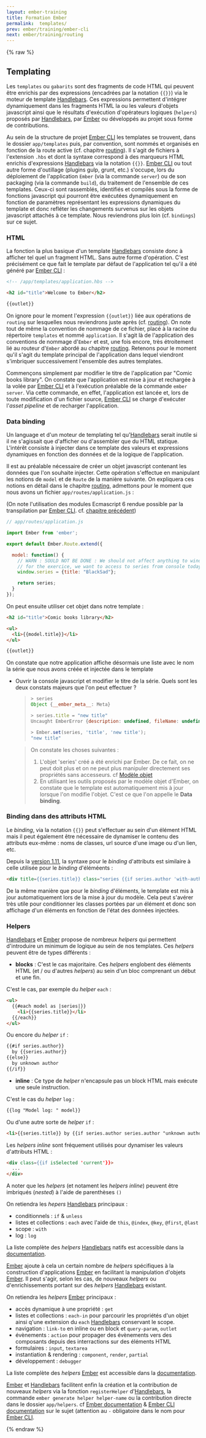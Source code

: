 ```yaml
---
layout: ember-training
title: Formation Ember
permalink:  templates/
prev: ember/training/ember-cli
next: ember/training/routing
---
```


{% raw %}

## Templating

Les ``templates`` ou ``gabarits`` sont des fragments de code HTML qui peuvent être enrichis par des expressions (encadrées par la notation ``{{}}``) via le moteur de template [Handlebars](handlebars). Ces expressions
permettent d'intégrer dynamiquement dans les fragments HTML la ou les valeurs d'objets javascript ainsi que le résultats d'exécution d'opérateurs logiques (``helpers``) proposés par
[Handlebars](handlebars), par [Ember](ember) ou développés au projet sous forme de contributions.

Au sein de la structure de projet [Ember CLI](ember-cli) les templates se trouvent, dans le dossier ``app/templates`` puis, par convention, sont nommés et organisés en fonction de la route active (cf. chapitre [routing](../routing)).
Il s'agit de fichiers à l'extension ``.hbs`` et dont la syntaxe correspond à des marqueurs HTML enrichis d'expressions [Handlebars](handlebars) via la notation ``{{}}``. [Ember CLI](ember-cli) ou tout autre forme d'outillage
(plugins gulp, grunt, etc.) s'occupe, lors du déploiement de l'application ``Ember`` (via la commande ``server``) ou de son packaging (via la commande ``build``), du traitement de l'ensemble de ces templates. Ceux-ci
sont rassemblés, identifiés et compilés sous la forme de fonctions javascript qui pourront être exécutées dynamiquement en fonction de paramètres représentant les expressions dynamiques du template et donc refléter
les changements survenus sur les objets javascript attachés à ce template. Nous reviendrons plus loin (cf. ``bindings``) sur ce sujet.


### HTML

La fonction la plus basique d'un template [Handlebars](handlebars) consiste donc à afficher tel quel un fragment HTML. Sans autre forme d'opération. C'est précisément ce que fait le template par défaut de l'application
tel qu'il a été généré par [Ember CLI](ember-cli) :

```html
<!-- /app/templates/application.hbs -->

<h2 id="title">Welcome to Ember</h2>

{{outlet}}
```

On ignore pour le moment l'expression ``{{outlet}}`` liée aux opérations de ``routing`` sur lesquelles nous reviendrons juste après (cf. [routing](../routing)). On note tout de même la convention de nommage de ce fichier,
placé à la racine du répertoire ``templates`` et nommé ``application``. Il s'agit là de l'application des conventions de nommage d'``Ember`` et est, une fois encore, très étroitement lié au routeur d'``Ember`` abordé
au chapitre [routing](../routing). Retenons pour le moment qu'il s'agit du template principal de l'application dans lequel viendront s'imbriquer successivement l'ensemble des autres templates.

Commençons simplement par modifier le titre de l'application par "Comic books library". On constate que l'application est mise à jour et rechargée à la volée par [Ember CLI](ember-cli) et à l'exécution préalable de la
commande ``ember server``. Via cette commande, en effet, l'application est lancée et, lors de toute modification d'un fichier source, [Ember CLI](ember-cli) se charge d'exécuter l'*asset pipeline* et de recharger 
l'application.

### Data binding

Un language et d'un moteur de templating tel qu'[Handlebars](handlebars) serait inutile si il ne s'agissait que d'afficher ou d'assembler que du HTML statique. L'intérêt consiste à injecter dans ce template des valeurs
et expressions dynamiques en fonction des données et de la logique de l'application.

Il est au préalable nécessaire de créer un objet javascript contenant les données que l'on souhaite injecter. Cette opération s'effectue en manipulant les notions de ``model`` et de ``Route`` de la manière suivante.
On expliquera ces notions en détail dans le chapitre [routing](../routing), admettons pour le moment que nous avons un fichier ``app/routes/application.js`` :

(On note l'utilisation des modules Ecmascript 6 rendue possible par la transpilation par [Ember CLI](ember-cli). cf. [chapitre précédent](../ember-cli))
 
```javascript
// app/routes/application.js

import Ember from 'ember';

export default Ember.Route.extend({

  model: function() {
    // WARN : SOULD NOT BE DONE : We should not affect anything to windows but 
    // for the exercice, we want to access to series from console today
    window.series = {title: "BlackSad"};

    return series;
  }
});
```

On peut ensuite utiliser cet objet dans notre template : 

```html
<h2 id="title">Comic books library</h2>

<ul>
  <li>{{model.title}}</li>
</ul>

{{outlet}}
```

On constate que notre application affiche désormais une liste avec le nom la série que nous avons créée et injectée dans le template

* Ouvrir la console javascript et modifier le titre de la série. Quels sont les deux constats majeurs que l'on peut effectuer ?

    > ```javascript
    > > series
    > Object {__ember_meta__: Meta}
    > 
    > > series.title = "new title"
    > Uncaught EmberError {description: undefined, fileName: undefined, lineNumber: undefined, message: "Assertion Failed: You must use Ember.set() to set … `title` property (of [object Object]) to `test`.", name: "Error"…}
    >
    > > Ember.set(series, 'title', 'new title');
    > "new title"
    > ```
    
    > On constate les choses suivantes : 
    >
    > 1. L'objet 'series' créé a été enrichi par Ember. De ce fait, on ne peut doit plus et on ne peut plus manipuler directement ses propriétés sans accesseurs. cf [Modèle objet](../object-model)
    > 2. En utilisant les outils proposés par le modèle objet d'Ember, on constate que le template est automatiquement mis à jour lorsque l'on modifie l'objet. C'est ce que l'on appelle le **Data binding**.


### Binding dans des attributs HTML

Le *binding*, via la notation ``{{}}`` peut s'effectuer au sein d'un élément HTML mais il peut également être nécessaire de dynamiser le contenu des attributs eux-même : noms de classes, url source d'une image ou
d'un lien, etc.

Depuis la [version 1.11](http://emberjs.com/deprecations/v1.x/#toc_bind-attr), la syntaxe pour le *binding* d'attributs est similaire à celle utilisée pour le *binding* d'éléméents :
 
```html
<div title={{series.title}} class="series {{if series.author 'with-author' 'no-author'}}"></div>
```

De la même manière que pour le *binding* d'éléments, le template est mis à jour automatiquement lors de la mise à jour du modèle. Cela peut s'avérer très utile pour conditionner les classes portées par
un élément et donc son affichage d'un éléments en fonction de l'état des données injectées.

### Helpers

[Handlebars](handlebars) et [Ember](ember) propose de nombreux *helpers* qui permettent d'introduire un minimum de logique au sein de nos templates. Ces *helpers* peuvent être de types différents :

* **blocks** : C'est le cas majoritaire. Ces *helpers* englobent des éléments HTML (et / ou d'autres *helpers*) au sein d'un bloc comprenant un début et une fin.

C'est le cas, par exemple du *helper* ``each`` : 

```html
<ul>
  {{#each model as |series|}}
    <li>{{series.title}}</li>
  {{/each}}
</ul>
```

Ou encore du *helper* ``if`` :

```html
{{#if series.author}}
  by {{series.author}}
{{else}}
  by unknown author
{{/if}}
```

* **inline** : Ce type de *helper* n'encapsule pas un block HTML mais exécute une seule instruction.
 
C'est le cas du *helper* ``log`` : 

```html
{{log "Model log: " model}}
```

Ou d'une autre sorte de *helper* ``if`` :

```html
<li>{{series.title}} by {{if series.author series.author "unknown author"}}</li>
```

Les *helpers inline* sont fréquement utilisés pour dynamiser les valeurs d'attributs HTML :

```html
<div class={{if isSelected 'current'}}>
  ...
</div>
  ```
  
A noter que les *helpers* (et notament les *helpers inline*) peuvent être imbriqués (*nested*) à l'aide de parenthèses ``()``


On retiendra les *hepers* [Handlebars](handlebars) principaux :

* conditionnels : ``if`` & ``unless``
* listes et collections : ``each`` avec l'aide de ``this``, ``@index``, ``@key``, ``@first``, ``@last``
* scope : ``with``
* log : ``log``

La liste complète des *helpers* [Handlebars](handlebars) natifs est accessible dans la [documentation](http://handlebarsjs.com/builtin_helpers.html).

[Ember](ember) ajoute à cela un certain nombre de *helpers* spécifiques à la construction d'applications [Ember](ember) en facilitant la manipulation d'objets [Ember](ember).
Il peut s'agir, selon les cas, de nouveaux *helpers* ou d'enrichissements portant sur des *helpers* [Handlebars](handlebars) existant.


On retiendra les *helpers* [Ember](ember) principaux :

* accès dynamique à une propriété : ``get``
* listes et collections : ``each-in`` pour parcourir les propriétés d'un objet ainsi q'une extension du ``each`` [Handlebars](handlebars) conservant le scope.
* navigation : ``link-to`` en inline ou en block et ``query-param``, ``outlet``
* évènements : ``action`` pour propager des évènements vers des composants depuis des interractions sur des éléments HTML
* formulaires : ``input``, ``textarea`` 
* instantiation & rendering : ``component``, ``render``, ``partial``
* développement : ``debugger``

La liste complète des *helpers* [Ember](ember) est accessible dans la [documentation](http://emberjs.com/api/classes/Ember.Templates.helpers.html).

[Ember](ember) et [Handlebars](handlebars) facilitent enfin la création et la contribution de nouveaux *helpers* via la fonction ``registerHelper`` d'[Handlebars](http://handlebarsjs.com/#helpers),
la commande ``ember generate helper helper-name`` ou la contribution directe dans le dossier ``app/helpers``. cf [Ember documentation](http://guides.emberjs.com/v2.1.0/templates/writing-helpers/) & 
[Ember CLI documentation](http://www.ember-cli.com/user-guide/#resolving-handlebars-helpers) sur le sujet (attention au `-` obligatoire dans le nom pour [Ember CLI](ember-cli).

{% endraw %}

[handlebars]: http://handlebarsjs.com/
[ember-cli]: http://www.ember-cli.com/
[ember]: http://emberjs.com/
